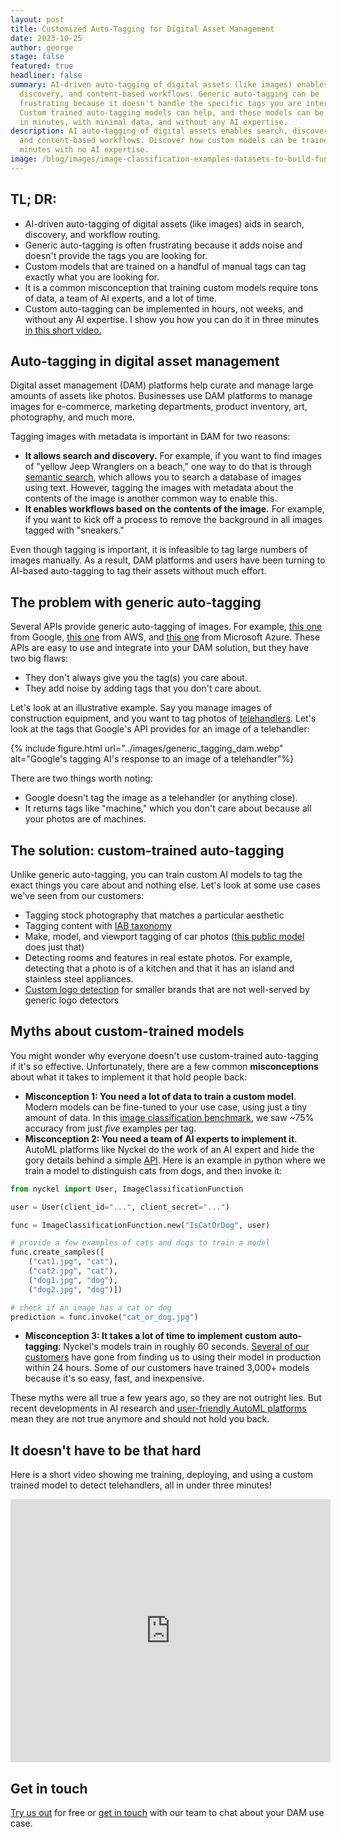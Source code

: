 ```yaml
---
layout: post
title: Customized Auto-Tagging for Digital Asset Management
date: 2023-10-25
author: george
stage: false
featured: true
headliner: false
summary: AI-driven auto-tagging of digital assets (like images) enables search,
  discovery, and content-based workflows. Generic auto-tagging can be
  frustrating because it doesn't handle the specific tags you are interested in.
  Custom trained auto-tagging models can help, and these models can be trained
  in minutes, with minimal data, and without any AI expertise.
description: AI auto-tagging of digital assets enables search, discovery,
  and content-based workflows. Discover how custom models can be trained in
  minutes with no AI expertise.
image: /blog/images/image-classification-examples-datasets-to-build-functions.webp
---
```

## TL; DR:

* AI-driven auto-tagging of digital assets (like images) aids in search, discovery, and workflow routing.
* Generic auto-tagging is often frustrating because it adds noise and doesn't provide the tags you are looking for. 
* Custom models that are trained on a handful of manual tags can tag exactly what you are looking for.
* It is a common misconception that training custom models require tons of data, a team of AI experts, and a lot of time.
* Custom auto-tagging can be implemented in hours, not weeks, and without any AI expertise. I show you how you can do it in three minutes [in this short video.](https://www.loom.com/share/b71afe551eab40e3ab8baefd1f86a16a?sid=e54f559e-91c2-4f69-91c6-6c0e056e06f0)

## Auto-tagging in digital asset management

Digital asset management (DAM) platforms help curate and manage large amounts of assets like photos. Businesses use DAM platforms to manage images for e-commerce, marketing departments, product inventory, art, photography, and much more.

Tagging images with metadata is important in DAM for two reasons:

* **It allows search and discovery.** For example, if you want to find images of "yellow Jeep Wranglers on a beach," one way to do that is through [semantic search](https://www.nyckel.com/semantic-image-search), which allows you to search a database of images using text. However, tagging the images with metadata about the contents of the image is another common way to enable this.
* **It enables workflows based on the contents of the image.** For example, if you want to kick off a process to remove the background in all images tagged with "sneakers."

Even though tagging is important, it is infeasible to tag large numbers of images manually. As a result, DAM platforms and users have been turning to AI-based auto-tagging to tag their assets without much effort.

## The problem with generic auto-tagging

Several APIs provide generic auto-tagging of images. For example, [this one](https://cloud.google.com/vision/docs/drag-and-drop) from Google, [this one](https://aws.amazon.com/rekognition/image-features/) from AWS, and [this one](https://portal.vision.cognitive.azure.com/demo/generic-image-tagging) from Microsoft Azure. These APIs are easy to use and integrate into your DAM solution, but they have two big flaws:

* They don't always give you the tag(s) you care about.
* They add noise by adding tags that you don't care about.

Let's look at an illustrative example. Say you manage images of construction equipment, and you want to tag photos of [telehandlers](https://en.wikipedia.org/wiki/Telescopic_handler). Let's look at the tags that Google's API provides for an image of a telehandler:

{% include figure.html url="../images/generic_tagging_dam.webp" alt="Google's tagging AI's response to an image of a telehandler"%}

There are two things worth noting:

* Google doesn't tag the image as a telehandler (or anything close).
* It returns tags like "machine," which you don't care about because all your photos are of machines.

## The solution: custom-trained auto-tagging

Unlike generic auto-tagging, you can train custom AI models to tag the exact things you care about and nothing else. Let's look at some use cases we've seen from our customers:

* Tagging stock photography that matches a particular aesthetic
* Tagging content with [IAB taxonomy](https://www.nyckel.com/blog/iab-classification/)
* Make, model, and viewport tagging of car photos ([this public model](https://www.nyckel.com/public-functions/vehicle-models-image-classifier) does just that)[](https://www.nyckel.com/public-functions/vehicle-models-image-classifier)
* Detecting rooms and features in real estate photos. For example, detecting that a photo is of a kitchen and that it has an island and stainless steel appliances.
* [Custom logo detection](https://www.nyckel.com/blog/logo-identifier-how-to-detect-your-logo-with-a-custom-image-classifier/) for smaller brands that are not well-served by generic logo detectors

## Myths about custom-trained models

You might wonder why everyone doesn't use custom-trained auto-tagging if it's so effective. Unfortunately, there are a few common **misconceptions** about what it takes to implement it that hold people back:

* **Misconception 1: You need a lot of data to train a custom model**. Modern models can be fine-tuned to your use case, using just a tiny amount of data. In this [image classification benchmark](https://www.nyckel.com/blog/image-classification-benchmark-google-vs-aws-vs-hugging-face-vs-nyckel/), we saw ~75% accuracy from just *five* examples per tag. 
* **Misconception 2: You need a team of AI experts to implement it**. AutoML platforms like Nyckel do the work of an AI expert and hide the gory details behind a simple [API](https://www.nyckel.com/docs). Here is an example in python where we train a model to distinguish cats from dogs, and then invoke it:

```python
from nyckel import User, ImageClassificationFunction

user = User(client_id="...", client_secret="...")

func = ImageClassificationFunction.new("IsCatOrDog", user)

# provide a few examples of cats and dogs to train a model
func.create_samples([
    ("cat1.jpg", "cat"),
    ("cat2.jpg", "cat"),
    ("dog1.jpg", "dog"),
    ("dog2.jpg", "dog")])

# check if an image has a cat or dog
prediction = func.invoke("cat_or_dog.jpg")
```

* **Misconception 3: It takes a lot of time to implement custom auto-tagging**: Nyckel's models train in roughly 60 seconds. [Several of our customers](https://www.nyckel.com/customers) have gone from finding us to using their model in production within 24 hours. Some of our customers have trained 3,000+ models because it's so easy, fast, and inexpensive.

These myths were all true a few years ago, so they are not outright lies. But recent developments in AI research and [user-friendly AutoML platforms](https://www.nyckel.com/blog/automl-platform-9-features-your-solution-should-include/) mean they are not true anymore and should not hold you back. 

## It doesn't have to be that hard

Here is a short video showing me training, deploying, and using a custom trained model to detect telehandlers, all in under three minutes!

<p align="center"><iframe style="text-align:center" width="512" height="421" src="https://www.loom.com/embed/b71afe551eab40e3ab8baefd1f86a16a?sid=1fa7d442-c411-4f93-ab03-36112bbef114" frameborder="0" webkitallowfullscreen mozallowfullscreen allowfullscreen></iframe></p>

## Get in touch

[Try us out](https://www.nyckel.com/console) for free or [get in touch](mailto:feedback@nyckel.com) with our team to chat about your DAM use case.
